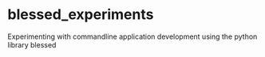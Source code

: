 # blessed_experiments
Experimenting with commandline application development using the python library blessed
